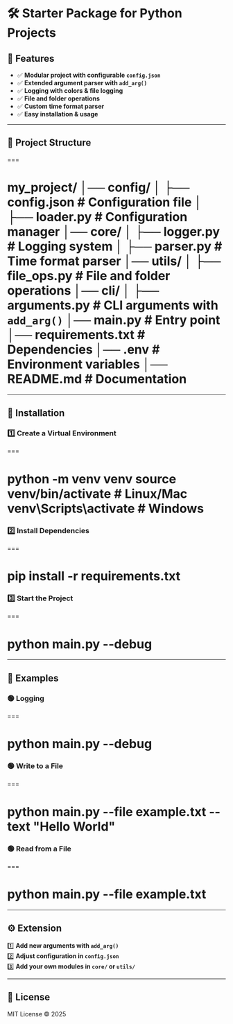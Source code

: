 # 🛠 Starter Package for Python Projects

## 📌 Features
- ✅ **Modular project with configurable `config.json`**  
- ✅ **Extended argument parser with `add_arg()`**  
- ✅ **Logging with colors & file logging**  
- ✅ **File and folder operations**  
- ✅ **Custom time format parser**  
- ✅ **Easy installation & usage**  

---

## 📂 **Project Structure**
===

my_project/
│── config/
│   ├── config.json    # Configuration file
│   ├── loader.py      # Configuration manager
│── core/
│   ├── logger.py      # Logging system
│   ├── parser.py      # Time format parser
│── utils/
│   ├── file_ops.py    # File and folder operations
│── cli/
│   ├── arguments.py   # CLI arguments with `add_arg()`
│── main.py            # Entry point
│── requirements.txt   # Dependencies
│── .env               # Environment variables
│── README.md          # Documentation
===

---

## 🚀 **Installation**
### 1️⃣ **Create a Virtual Environment**
===

python -m venv venv
source venv/bin/activate  # Linux/Mac
venv\Scripts\activate     # Windows
===

### 2️⃣ **Install Dependencies**
===

pip install -r requirements.txt
===

### 3️⃣ **Start the Project**
===

python main.py --debug
===

---

## 🔧 **Examples**
### 🟢 **Logging**
===

python main.py --debug
===

### 🟢 **Write to a File**
===

python main.py --file example.txt --text "Hello World"
===

### 🟢 **Read from a File**
===

python main.py --file example.txt
===

---

## ⚙ **Extension**
1️⃣ **Add new arguments with `add_arg()`**  
2️⃣ **Adjust configuration in `config.json`**  
3️⃣ **Add your own modules in `core/` or `utils/`**  

---

## 📜 **License**
MIT License © 2025
